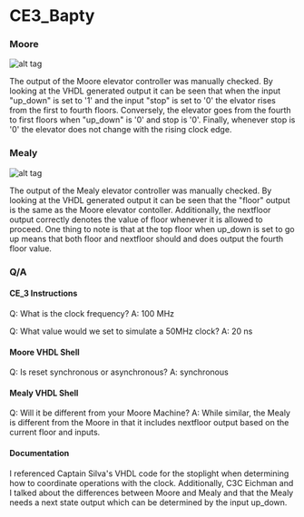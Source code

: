 CE3_Bapty
=========
### Moore

![alt tag](https://raw.github.com/seanbapty/CE3_Bapty/master/moore%20testbench%20out.JPG)

The output of the Moore elevator controller was manually checked. By looking at the VHDL generated output it can be seen that when the input "up_down" is set to '1' and the input "stop" is set to '0' the elvator rises from the first to fourth floors. Conversely, the elevator goes from the fourth to first floors when "up_down" is '0' and stop is '0'. Finally, whenever stop is '0' the elevator does not change with the rising clock edge.

### Mealy

![alt tag](https://raw.github.com/seanbapty/CE3_Bapty/master/mealy_upDownWithoutStop.JPG)

The output of the Mealy elevator controller was manually checked. By looking at the VHDL generated output it can be seen that the "floor" output is the same as the Moore elevator contoller. Additionally, the nextfloor output correctly denotes the value of floor whenever it is allowed to proceed. One thing to note is that at the top floor when up_down is set to go up means that both floor and nextfloor should and does output the fourth floor value.

### Q/A

#### CE_3 Instructions
Q: What is the clock frequency?
A: 100 MHz

Q: What value would we set to simulate a 50MHz clock?
A: 20 ns

#### Moore VHDL Shell
Q: Is reset synchronous or asynchronous?
A: synchronous

#### Mealy VHDL Shell
Q: Will it be different from your Moore Machine?
A: While similar, the Mealy is different from the Moore in that it includes nextfloor output based on the current floor and inputs.


#### Documentation
I referenced Captain Silva's VHDL code for the stoplight when determining how to coordinate operations with the clock. Additionally, C3C Eichman and I talked about the differences between Moore and Mealy and that the Mealy needs a next state output which can be determined by the input up_down.

